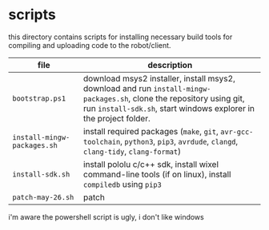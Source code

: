 # scripts

this directory contains scripts for installing necessary build tools for
compiling and uploading code to the robot/client.

|file|description|
|-|-|
|`bootstrap.ps1`|download msys2 installer, install msys2, download and run `install-mingw-packages.sh`, clone the repository using git, run `install-sdk.sh`, start windows explorer in the project folder.|
|`install-mingw-packages.sh`|install required packages (`make`, `git`, `avr-gcc-toolchain`, `python3`, `pip3`, `avrdude`, `clangd`, `clang-tidy`, `clang-format`)|
|`install-sdk.sh`|install pololu c/c++ sdk, install wixel command-line tools (if on linux), install `compiledb` using `pip3`|
|`patch-may-26.sh`|patch|

i'm aware the powershell script is ugly, i don't like windows

